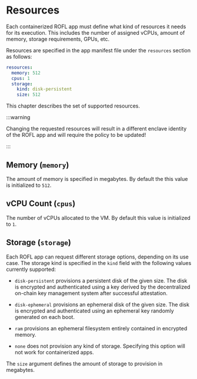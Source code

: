 # Resources

Each containerized ROFL app must define what kind of resources it needs for its
execution. This includes the number of assigned vCPUs, amount of memory, storage
requirements, GPUs, etc.

Resources are specified in the app manifest file under the `resources` section
as follows:

```yaml
resources:
  memory: 512
  cpus: 1
  storage:
    kind: disk-persistent
    size: 512
```

This chapter describes the set of supported resources.

:::warning

Changing the requested resources will result in a different enclave identity of
the ROFL app and will require the policy to be updated!

:::

## Memory (`memory`)

The amount of memory is specified in megabytes. By default the this value is
initialized to `512`.

## vCPU Count (`cpus`)

The number of vCPUs allocated to the VM. By default this value is initialized to
`1`.

## Storage (`storage`)

Each ROFL app can request different storage options, depending on its use case.
The storage kind is specified in the `kind` field with the following values
currently supported:

- `disk-persistent` provisions a persistent disk of the given size. The disk is
  encrypted and authenticated using a key derived by the decentralized on-chain
  key management system after successful attestation.

- `disk-ephemeral` provisions an ephemeral disk of the given size. The disk is
  encrypted and authenticated using an ephemeral key randomly generated on each
  boot.

- `ram` provisions an ephemeral filesystem entirely contained in encrypted
  memory.

- `none` does not provision any kind of storage. Specifying this option will not
  work for containerized apps.

The `size` argument defines the amount of storage to provision in megabytes.
